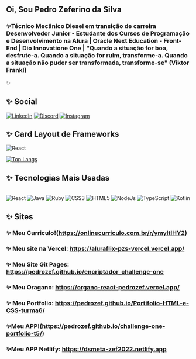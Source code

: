 ## Oi, Sou Pedro Zeferino da Silva 

### ✨Técnico Mecânico Diesel em transição de carreira Desenvolvedor Junior - Estudante dos Cursos de Programação e Desenvolvimento na Alura | Oracle Next Education  - Front-End | Dio Innovatione One | "Quando a situação for boa, desfrute-a. Quando a situação for ruim, transforme-a. Quando a situação não puder ser transformada, transforme-se" (Viktor Frankl) 

✨

## ✨ Social
[![LinkedIn](https://img.shields.io/badge/LinkedIn-000?style=for-the-badge&logo=linkedin&logoColor=0E76A8)](https://www.linkedin.com/in/pedro-zeferino-da-silva-625394330/)
[![Discord](https://img.shields.io/badge/Discord-000?style=for-the-badge&logo=discord)](https://www.discord.com/in/zeferino4851pedro@gmail.com/)
[![Instagram](https://img.shields.io/badge/Instagram-000?style=for-the-badge&logo=instagram)](https://www.instagram.com/pedrozeferino-da-silva/)


## ✨ Card Layout de Frameworks 
![React](https://img.shields.io/badge/React-000?style=for-the-badge&logo=react)

[![Top Langs](https://github-readme-stats.vercel.app/api/top-langs/?username=PedroZef&layout=compact)](https://github.com/PedroZef/github-readme-stats)

## ✨ Tecnologias Mais Usadas
<div style="display: inline_block"><br/>
   <img align"center" alt="React" src="https://img.shields.io/badge/React-000?style=for-the-badge&logo=react&logoColor-blue" />   
   <img align"center" alt="Java" src="https://img.shields.io/badge/Java-ED8B00?style=for-the-badge&logo=java&logoColor=white" />
   <img align"center" alt="Ruby" src="https://img.shields.io/badge/Ruby-E34F26?style=for-the-badge&logo=ruby&logoColor=white" />
   <img align"center" alt="CSS3" src="https://img.shields.io/badge/CSS3-1572B6?style=for-the-badge&logo=css3&logoColor=white" />
   <img align"center" alt="HTML5" src="https://img.shields.io/badge/HTML5-E34F26?style=for-the-badge&logo=html5&logoColor=white" />
   <img align"center" alt="NodeJs" src="https://img.shields.io/badge/Node.js-43853D?style=for-the-badge&logo=node.js&logoColor=white" />
   <img align"center" alt="TypeScript" src="https://img.shields.io/badge/TypeScript-007ACC?style=for-the-badge&logo=typescript&logoColor=white" />
   <img align"center" alt="Kotlin" src="https://img.shields.io/badge/Kotlin-0095D5?&style=for-the-badge&logo=kotlin&logoColor=white" />

## ✨ Sites   

### ✨ Meu Curriculo!(https://onlinecurriculo.com.br/r/ymyltlHY2)

### ✨ Meu site na Vercel: https://aluraflix-pzs-vercel.vercel.app/

### ✨  Meu Site Git Pages: https://pedrozef.github.io/encriptador_challenge-one 

### ✨ Meu Oragano: https://organo-react-pedrozef.vercel.app/

### ✨ Meu Portfolio: https://pedrozef.github.io/Portifolio-HTML-e-CSS-turma6/                                    

### ✨Meu APP!(https://pedrozef.github.io/challenge-one-portfolio-t5/)

### ✨Meu APP Netlify: https://dsmeta-zef2022.netlify.app
   



